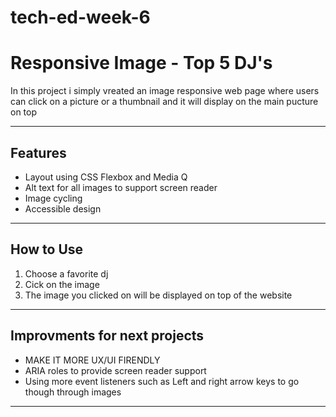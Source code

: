 # tech-ed-week-6

#  Responsive Image - Top 5 DJ's



In this project i simply vreated an image responsive web page where users can click on a picture or a thumbnail and it will display on the main pucture on top

---

## Features

- Layout using CSS Flexbox and Media Q
- Alt text for all images to support screen reader
- Image cycling
- Accessible design

---



## How to Use

1. Choose a favorite dj
2. Cick on the image
3. The image you clicked on will be displayed on top of the website


---


## Improvments for next projects

- MAKE IT MORE UX/UI FIRENDLY
- ARIA roles to  provide screen reader support
- Using more event listeners such as Left and right arrow keys to go though through images


---
